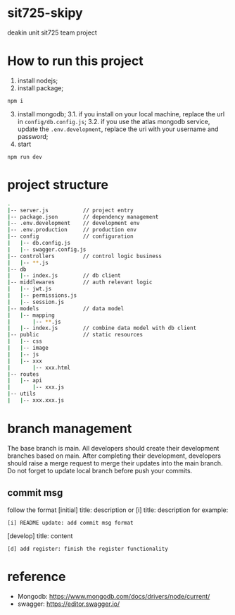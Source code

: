 # sit725-skipy
deakin unit sit725 team project

# How to run this project
1. install nodejs;
2. install package;
```
npm i
```
3. install mongodb;
    3.1. if you install on your local machine, replace the url in `config/db.config.js`;
    3.2. if you use the atlas mongodb service, update the `.env.development`, replace the uri with your username and password;
5. start 
```
npm run dev
```

# project structure
```sh
.
|-- server.js           // project entry
|-- package.json        // dependency management
|-- .env.development    // development env
|-- .env.production     // production env
|-- config              // configuration
|   |-- db.config.js
|   |-- swagger.config.js
|-- controllers         // control logic business
|   |-- **.js
|-- db
|   |-- index.js        // db client
|-- middlewares         // auth relevant logic
|   |-- jwt.js
|   |-- permissions.js
|   |-- session.js
|-- models              // data model
|   |-- mapping
|       |-- **.js
|   |-- index.js        // combine data model with db client
|-- public              // static resources
|   |-- css      
|   |-- image     
|   |-- js 
|   |-- xxx
|       |-- xxx.html
|-- routes
|   |-- api
|       |-- xxx.js
|-- utils
|   |-- xxx.xxx.js
```

# branch management
The base branch is main. All developers should create their development branches based on main. After completing their development, developers should raise a merge request to merge their updates into the main branch. Do not forget to update local branch before push your commits.

## commit msg
follow the format
[initial] title: description or [i] title: description
for example:
```
[i] README update: add commit msg format
```
[develop] title: content
```
[d] add register: finish the register functionality
```

# reference
- Mongodb: https://www.mongodb.com/docs/drivers/node/current/
- swagger: https://editor.swagger.io/